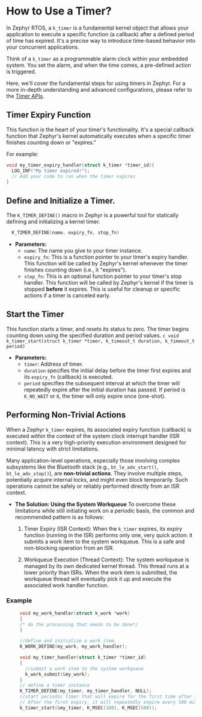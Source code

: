 # How to Use a Timer?

In Zephyr RTOS, a `k_timer` is a fundamental kernel object that allows your application to execute a specific function (a callback) after a defined period of time has expired. It's a precise way to introduce time-based behavior into your concurrent applications.

Think of a `k_timer` as a programmable alarm clock within your embedded system. You set the alarm, and when the time comes, a pre-defined action is triggered.

Here, we'll cover the fundamental steps for using timers in Zephyr. For a more in-depth understanding and advanced configurations, please refer to the [Timer APIs](https://docs.nordicsemi.com/bundle/ncs-2.5.0/page/zephyr/kernel/services/timing/timers.html). 

## Timer Expiry Function

This function is the heart of your timer's functionality. It's a special callback function that Zephyr's kernel automatically executes when a specific timer finishes counting down or "expires."    

For example:  
  ```c
  void my_timer_expiry_handler(struct k_timer *timer_id){
    LOG_INF("My timer expired!");
    // Add your code to run when the timer expires
  }
  ```

## Define and Initialize a Timer.

The `K_TIMER_DEFINE()` macro in Zephyr is a powerful tool for statically defining and initializing a kernel timer.  
  ```c
    K_TIMER_DEFINE(name, expiry_fn, stop_fn)
  ```

  - **Parameters:**    
      - `name`: The name you give to your timer instance.  
      - `expiry_fn`: This is a function pointer to your timer's expiry handler. This function will be called by Zephyr's kernel whenever the timer finishes counting down (i.e., it "expires"). 
      - `stop_fn`: This is an optional function pointer to your timer's stop handler. This function will be called by Zephyr's kernel if the timer is stopped **before** it expires. This is useful for cleanup or specific actions if a timer is canceled early.


## Start the Timer 

This function starts a timer, and resets its status to zero. The timer begins counting down using the specified duration and period values.
    ```c
    void k_timer_start(struct k_timer *timer, k_timeout_t duration, k_timeout_t period)
    ```
  - **Parameters:**
    - `timer`: Address of timer.
    - `duration`  specifies the initial delay before the timer first expires and its `expiry_fn` (callback) is executed.
    - `period` specifies the subsequent interval at which the timer will repeatedly expire after the initial duration has passed. If period is `K_NO_WAIT` or `0`, the timer will only expire once (one-shot).

## Performing Non-Trivial Actions

When a Zephyr `k_timer` expires, its associated expiry function (callback) is executed within the context of the system clock interrupt handler (ISR context). This is a very high-priority execution environment designed for minimal latency with strict limitations.

Many application-level operations, especially those involving complex subsystems like the Bluetooth stack (e.g., `bt_le_adv_start()`, `bt_le_adv_stop()`), are **non-trivial actions**. They involve multiple steps, potentially acquire internal locks, and might even block temporarily. Such operations cannot be safely or reliably performed directly from an ISR context.

- **The Solution: Using the System Workqueue**
To overcome these limitations while still initiating work on a periodic basis, the common and recommended pattern is as follows:

    1. Timer Expiry (ISR Context): When the `k_timer` expires, its expiry function (running in the ISR) performs only one, very quick action: it submits a work item to the system workqueue. This is a safe and non-blocking operation from an ISR.

    2. Workqueue Execution (Thread Context): The system workqueue is managed by its own dedicated kernel thread. This thread runs at a lower priority than ISRs. When the work item is submitted, the workqueue thread will eventually pick it up and execute the associated work handler function.   

### Example
   

   ```c
        void my_work_handler(struct k_work *work)
        {
        /* do the processing that needs to be done*/
        }

        //define and initialize a work item.
        K_WORK_DEFINE(my_work, my_work_handler);

        void my_timer_handler(struct k_timer *timer_id)
        {
          //submit a work item to the system workqueue
          k_work_submit(&my_work);
        }
        // define a timer instance
        K_TIMER_DEFINE(my_timer, my_timer_handler, NULL);
        //start periodic timer that will expire for the first time after 100 milliseconds.
        // After the first expiry, it will repeatedly expire every 500 milliseconds.
        k_timer_start(&my_timer, K_MSEC(100), K_MSEC(500));
  ```
